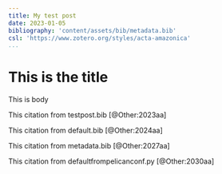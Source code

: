 ```yaml
---
title: My test post
date: 2023-01-05
bibliography: 'content/assets/bib/metadata.bib'
csl: 'https://www.zotero.org/styles/acta-amazonica' 
...
```



# This is the title

This is body

This citation from testpost.bib [@Other:2023aa]

This citation from default.bib [@Other:2024aa]

This citation from metadata.bib [@Other:2027aa]

This citation from defaultfrompelicanconf.py [@Other:2030aa]

